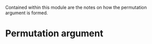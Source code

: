 Contained within this module are the notes on 
how the permutation argument is formed.


Permutation argument
==============